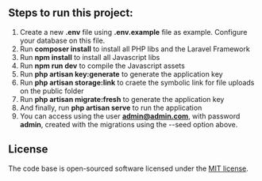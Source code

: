 ## Steps to run this project:

1. Create a new **.env** file using **.env.example** file as example. Configure your database on this file.
2. Run **composer install** to install all PHP libs and the Laravel Framework
3. Run **npm install** to install all Javascript libs
4. Run **npm run dev** to compile the Javascript assets
5. Run **php artisan key:generate** to generate the application key
6. Run **php artisan storage:link** to craete the symbolic link for file uploads on the public folder
7. Run **php artisan migrate:fresh** to generate the application key
8. And finally, run **php artisan serve** to run the application
9. You can access using the user **admin@admin.com**, with password **admin**, created with the migrations using the --seed option above.

## License

The code base is open-sourced software licensed under the [MIT license](https://opensource.org/licenses/MIT).
